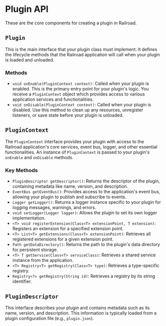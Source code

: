 # Plugin API

These are the core components for creating a plugin in Railroad.

## `Plugin`

This is the main interface that your plugin class must implement. It defines the lifecycle methods that the Railroad application will call when your plugin is loaded and unloaded.

### Methods

- `void onEnable(PluginContext context)`: Called when your plugin is enabled. This is the primary entry point for your plugin's logic. You receive a `PluginContext` object which provides access to various application services and functionalities.
- `void onDisable(PluginContext context)`: Called when your plugin is disabled. Use this method to clean up any resources, unregister listeners, or save state before your plugin is unloaded.

## `PluginContext`

The `PluginContext` interface provides your plugin with access to the Railroad application's core services, event bus, logger, and other essential functionalities. An instance of `PluginContext` is passed to your plugin's `onEnable` and `onDisable` methods.

### Key Methods

- `PluginDescriptor getDescriptor()`: Returns the descriptor of the plugin, containing metadata like name, version, and description.
- `EventBus getEventBus()`: Provides access to the application's event bus, allowing your plugin to publish and subscribe to events.
- `Logger getLogger()`: Returns a logger instance specific to your plugin for logging messages, warnings, and errors.
- `void setLogger(Logger logger)`: Allows the plugin to set its own logger implementation.
- `<T> void registerExtension(Class<T> extensionPoint, T extension)`: Registers an extension for a specified extension point.
- `<T> List<T> getExtensions(Class<T> extensionPoint)`: Retrieves all registered extensions for a given extension point.
- `Path getDataDirectory()`: Returns the path to the plugin's data directory for persistent storage.
- `<T> T getService(Class<T> serviceClass)`: Retrieves a shared service instance from the application.
- `<T> Registry<T> getRegistry(Class<T> type)`: Retrieves a type-specific registry.
- `Registry<?> getRegistry(String id)`: Retrieves a registry by its string identifier.

## `PluginDescriptor`

This interface describes your plugin and contains metadata such as its name, version, and description. This information is typically loaded from a plugin configuration file (e.g., `plugin.json`).
